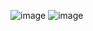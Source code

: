 ![image](https://github.com/user-attachments/assets/5b639b07-b19b-462f-9fcf-00d5696dea6b)
![image](https://github.com/user-attachments/assets/3a3f3aee-ddd2-4765-9b4e-413deb87fb10)
